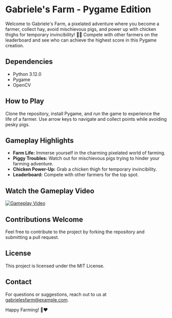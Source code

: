 # Gabriele's Farm - Pygame Edition

Welcome to Gabriele's Farm, a pixelated adventure where you become a farmer, collect hay, avoid mischievous pigs, and power up with chicken thighs for temporary invincibility! 🐖🌾 Compete with other farmers on the leaderboard and see who can achieve the highest score in this Pygame creation.
## Dependencies
- Python 3.12.0
- Pygame
- OpenCV
## How to Play
Clone the repository, install Pygame, and run the game to experience the life of a farmer. Use arrow keys to navigate and collect points while avoiding pesky pigs.

## Gameplay Highlights
- **Farm Life:** Immerse yourself in the charming pixelated world of farming.
- **Piggy Troubles:** Watch out for mischievous pigs trying to hinder your farming adventure.
- **Chicken Power-Up:** Grab a chicken thigh for temporary invincibility.
- **Leaderboard:** Compete with other farmers for the top spot.

## Watch the Gameplay Video
[![Gameplay Video](https://i.imgur.com/your-thumbnail-image.jpg)](https://vimeo.com/903448565?share=copy)


## Contributions Welcome
Feel free to contribute to the project by forking the repository and submitting a pull request.

## License
This project is licensed under the MIT License.

## Contact
For questions or suggestions, reach out to us at gabrielesfarm@example.com.

Happy Farming! 🌾❤️
